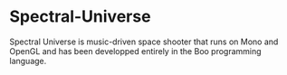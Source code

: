 Spectral-Universe
=================

Spectral Universe is music-driven space shooter that runs on Mono and OpenGL and has been developped entirely in the Boo programming language.
